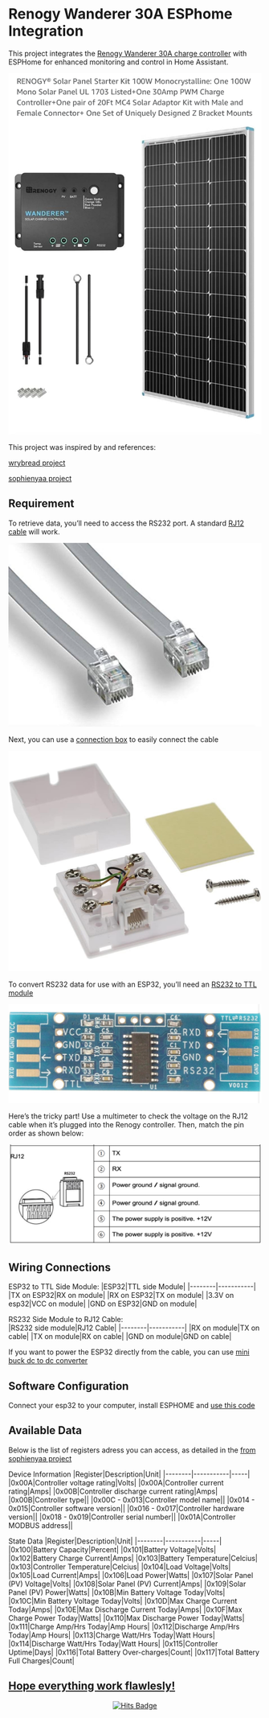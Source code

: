 # Renogy Wanderer 30A ESPhome Integration

This project integrates the [Renogy Wanderer 30A charge controller](https://amzn.to/49AiwHF) with ESPHome for enhanced monitoring and control in Home Assistant.

![Renogy Wanderer 30A](image/IMG_6312.jpeg)

This project was inspired by and references:

[wrybread project](https://github.com/wrybread/ESP32ArduinoRenogy)

[sophienyaa project](https://github.com/sophienyaa/NodeRenogy)

## Requirement

To retrieve data, you’ll need to access the RS232 port. A standard [RJ12 cable](https://amzn.to/3OSy67P) will work.

![RJ12](image/IMG_6315.jpeg)

Next, you can use a [connection box](https://amzn.to/41t3C3V) to easily connect the cable

![Connection box](image/IMG_6316.jpeg)

To convert RS232 data for use with an ESP32, you’ll need an [RS232 to TTL module](https://amzn.to/4gavRcb)

![RS232 to TTL module](image/IMG_6317.jpeg)

Here’s the tricky part! Use a multimeter to check the voltage on the RJ12 cable when it’s plugged into the Renogy controller. Then, match the pin order as shown below:

![Renogy RS232 pinout](image/IMG_6318.png)

## Wiring Connections

ESP32 to TTL Side Module:
|ESP32|TTL side Module|
|--------|-----------|
|TX on ESP32|RX on module|
|RX on ESP32|TX on module|
|3.3V on esp32|VCC on module|
|GND on ESP32|GND on module|

RS232 Side Module to RJ12 Cable:  
|RS232 side module|RJ12 Cable|
|--------|-----------|
|RX on module|TX on cable|
|TX on module|RX on cable|
|GND on module|GND on cable|

If you want to power the ESP32 directly from the cable, you can use  [mini buck dc to dc converter](https://amzn.to/4ityJCo)

## Software Configuration
Connect your esp32 to your computer, install ESPHOME and [use this code](https://github.com/mlevac21/Renogy-Wanderer-30a-Esphome/blob/main/code)

## Available Data
Below is the list of registers adress you can access, as detailed in the [from sophienyaa project](https://github.com/sophienyaa/NodeRenogy)

Device Information
|Register|Description|Unit|
|--------|-----------|-----|
|0x00A|Controller voltage rating|Volts|
|0x00A|Controller current rating|Amps|
|0x00B|Controller discharge current rating|Amps|
|0x00B|Controller type||
|0x00C - 0x013|Controller model name||
|0x014 - 0x015|Controller software version||
|0x016 - 0x017|Controller hardware version||
|0x018 - 0x019|Controller serial number||
|0x01A|Controller MODBUS address||

State Data
|Register|Description|Unit|
|--------|-----------|-----|
|0x100|Battery Capacity|Percent|
|0x101|Battery Voltage|Volts|
|0x102|Battery Charge Current|Amps|
|0x103|Battery Temperature|Celcius|
|0x103|Controller Temperature|Celcius|
|0x104|Load Voltage|Volts|
|0x105|Load Current|Amps|
|0x106|Load Power|Watts|
|0x107|Solar Panel (PV) Voltage|Volts|
|0x108|Solar Panel (PV) Current|Amps|
|0x109|Solar Panel (PV) Power|Watts|
|0x10B|Min Battery Voltage Today|Volts|
|0x10C|Min Battery Voltage Today|Volts|
|0x10D|Max Charge Current Today|Amps|
|0x10E|Max Discharge Current Today|Amps|
|0x10F|Max Charge Power Today|Watts|
|0x110|Max Discharge Power Today|Watts|
|0x111|Charge Amp/Hrs Today|Amp Hours|
|0x112|Discharge Amp/Hrs Today|Amp Hours|
|0x113|Charge Watt/Hrs Today|Watt Hours|
|0x114|Discharge Watt/Hrs Today|Watt Hours|
|0x115|Controller Uptime|Days|
|0x116|Total Battery Over-charges|Count|
|0x117|Total Battery Full Charges|Count|

## [Hope everything work flawlesly!](https://buymeacoffee.com/mlevac21)

<div align="center">
    <a href="https://hits.dwyl.com/mlevac21/votre-repository">
        <img src="https://hits.dwyl.com/mlevac21/votre-repository.svg" alt="Hits Badge"/>
    </a>
</div>

